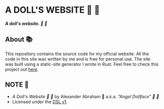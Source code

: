 # A DOLL'S WEBSITE :ribbon: :dolls:

***A doll's website. :ribbon: :dolls:***

## About :books:

This repository contains the source code for my official website. All the code in this site was written by me and is free for personal use.
The site was built using a static-site generator I wrote in Rust. Feel free to check this project out [here](https://github.com/angeldollface/mandy).

## NOTE :scroll:

- *A Doll's Website :ribbon: :dolls:* by Alexander Abraham :black_heart: a.k.a. *"Angel Dollface" :dolls: :ribbon:*
- Licensed under the [DSL v1](https://github.com/angeldollface/doll-software-license).
